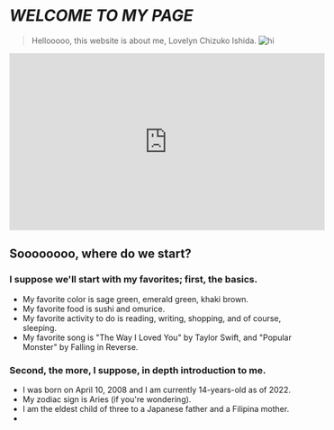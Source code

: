 # *WELCOME TO MY PAGE*

> Hellooooo, this website is about me, Lovelyn Chizuko Ishida.
![hi](https://scontent.fceb6-1.fna.fbcdn.net/v/t39.30808-6/314797235_1505101976672843_6713313606147284212_n.jpg?_nc_cat=104&ccb=1-7&_nc_sid=09cbfe&_nc_eui2=AeEfZxKxlXAG63icvanvwbLxTsPdN6eyQrdOw903p7JCt7ggteEOBg1GfIQeN2XPIvz46A7ktnDokwGxQvaFVn0w&_nc_ohc=aDQvJ5Mw1aEAX80iNWb&_nc_ht=scontent.fceb6-1.fna&oh=00_AfD28JWsq4qzYtJKD0mhh7jXVV1PhhFcGA0B_lcsd90noA&oe=6382B64D)

<iframe width="560" height="315" src="https://www.youtube.com/embed/re9DT2HeG2U" title="YouTube video player" frameborder="0" allow="accelerometer; autoplay; clipboard-write; encrypted-media; gyroscope; picture-in-picture" allowfullscreen></iframe>

## Soooooooo, where do we start?
### I suppose we'll start with my favorites; first, the basics.
- My favorite color is sage green, emerald green, khaki brown.
- My favorite food is sushi and omurice.
- My favorite activity to do is reading, writing, shopping, and of course, sleeping.
- My favorite song is "The Way I Loved You" by Taylor Swift, and "Popular Monster" by Falling in Reverse.
### Second, the more, I suppose, in depth introduction to me.
- I was born on April 10, 2008 and I am currently 14-years-old as of 2022.
- My zodiac sign is Aries (if you're wondering).
- I am the eldest child of three to a Japanese father and a Filipina mother.
- 
